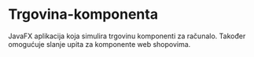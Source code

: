 # Trgovina-komponenta

JavaFX aplikacija koja simulira trgovinu komponenti za računalo. Također omogućuje slanje upita za komponente web shopovima.
